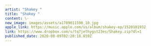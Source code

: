 ```yaml
---
artist: "Shakey "
title: "Shakey "
content: \-
new_image: images/assets/a1789011590_10.jpg
apple_link: https://music.apple.com/us/album/shakey-ep/1520101932
link: https://www.dropbox.com/s/tq7jethygst23es/Shakey.zip?dl=1
published_date: 2020-08-09T02:20:18.859Z
---
```

